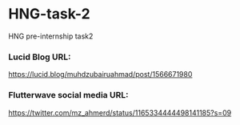 # HNG-task-2
HNG pre-internship task2

### Lucid Blog URL:
https://lucid.blog/muhdzubairuahmad/post/1566671980

### Flutterwave social media URL:
https://twitter.com/mz_ahmerd/status/1165334444498141185?s=09
